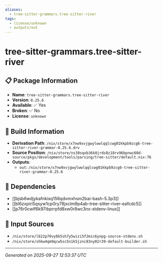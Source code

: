 ```yaml
---
aliases:
  - tree-sitter-grammars.tree-sitter-river
tags:
  - license/unknown
  - outputs/out
---
```


# tree-sitter-grammars.tree-sitter-river

## 📋 Package Information

- **Name**: `tree-sitter-grammars.tree-sitter-river`
- **Version**: `0.25.6`
- **Available**: ✅ Yes
- **Broken**: ✅ No
- **License**: `unknown`

## 🔧 Build Information

- **Derivation Path**: `/nix/store/x7nw9xvjgwylwwlqqlcwg01kkpb9zcg6-tree-sitter-river-grammar-0.25.6.drv`
- **Source Position**: `/nix/store/ns30sqxb36k8jrds8z18rv96bpnwc60d-source/pkgs/development/tools/parsing/tree-sitter/default.nix:76`
- **Outputs**:
  - `out`:  `/nix/store/x7nw9xvjgwylwwlqqlcwg01kkpb9zcg6-tree-sitter-river-grammar-0.25.6`

## 🔗 Dependencies

- [[bjsb6wdjykafnkixq156qdvmxhsm2bai-bash-5.3p3]]
- [[bl6zxpiri5qsyw1cp0ry78jxclm9p4ab-tree-sitter-river-eafcdc5]]
- [[p76r0cwlf6k97ibprrpfd8xw0r8wc3nx-stdenv-linux]]

## 📁 Input Sources

- `/nix/store/l622p70vy8k5sh7y5wizi5f2mic6ynpg-source-stdenv.sh`
- `/nix/store/shkw4qm9qcw5sc5n1k5jznc83ny02r39-default-builder.sh`

---
*Generated on 2025-09-27 12:53:37 UTC*
